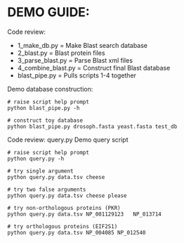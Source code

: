 # DEMO GUIDE:

Code review:
- 1_make_db.py        = Make Blast search database
- 2_blast.py          = Blast protein files
- 3_parse_blast.py    = Parse Blast xml files
- 4_combine_blast.py  = Construct final Blast database
- blast_pipe.py       = Pulls scripts 1-4 together

Demo database construction:
```
# raise script help prompt
python blast_pipe.py -h

# construct toy database
python blast_pipe.py drosoph.fasta yeast.fasta test_db
```

Code review: query.py
Demo query script
```
# raise script help prompt
python query.py -h

# try single argument
python query.py data.tsv cheese

# try two false arguments
python query.py data.tsv cheese please

# try non-orthologous proteins (PKR)
python query.py data.tsv NP_001129123	NP_013714

# try orthologous proteins (EIF2S1)
python query.py data.tsv NP_004085 NP_012540
```

